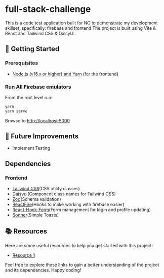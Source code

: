 # full-stack-challenge

This is a code test application built for NC to demonstrate my development skillset, specifically: firebase and frontend
The project is built using Vite & React and Tailwind CSS & DaisyUI.

## 🚀 Getting Started

### Prerequisites

- [Node.js (v16.x or higher) and Yarn](https://nodejs.org/en/download/) (for the frontend)

### Run All Firebase emulators

From the root level run:

```bash
yarn
yarn serve
```

Browse to <http://localhost:5000>

## 🚧 Future Improvements

- Implement Testing

## Dependencies

### Frontend

- [Tailwind CSS](https://tailwindcss.com/)(CSS utility classes)
- [Daisyui](https://daisyui.com/)(Component class names for Tailwind CSS)
- [Zod](https://zod.dev/)(Schema validation)
- [ReactFire](https://github.com/FirebaseExtended/reactfire)(Hooks to make working with firebase easier)
- [React-Hook-Form](https://react-hook-form.com/)(Form management for login and profile updating)
- [Sonner](https://sonner.emilkowal.ski/)(Simple Toasts)

## 📚 Resources

Here are some useful resources to help you get started with this project:

- [Resource 1](https://google.com)

Feel free to explore these links to gain a better understanding of the project and its dependencies. Happy coding!
